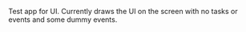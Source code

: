 Test app for UI.
Currently draws the UI on the screen with no tasks or events and some dummy events.

